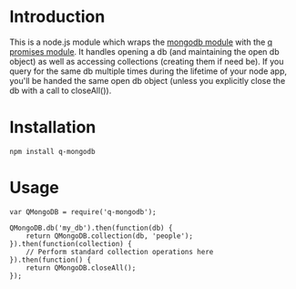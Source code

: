 Introduction
============

This is a node.js module which wraps the [mongodb module](https://github.com/mongodb/node-mongodb-native) with the
[q promises module](https://github.com/kriskowal/q).  It handles opening a db (and maintaining the open db object) as
well as accessing collections (creating them if need be).  If you query for the same db multiple times during the
lifetime of your node app, you'll be handed the same open db object (unless you explicitly close the db with a call to
closeAll()).

Installation
============

    npm install q-mongodb

Usage
=====

    var QMongoDB = require('q-mongodb');

    QMongoDB.db('my_db').then(function(db) {
        return QMongoDB.collection(db, 'people');
    }).then(function(collection) {
        // Perform standard collection operations here
    }).then(function() {
        return QMongoDB.closeAll();
    });
